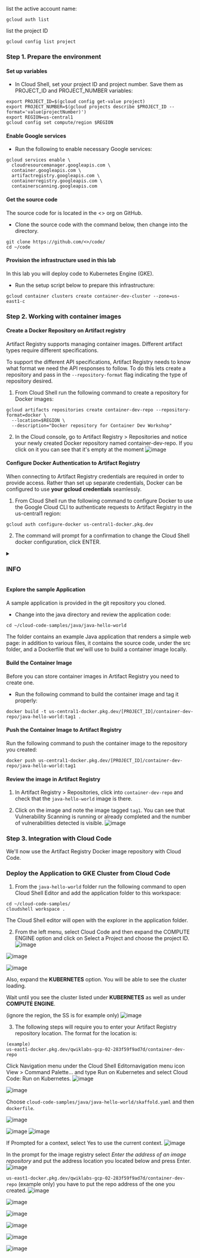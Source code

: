 list the active account name:

```
gcloud auth list
```

list the project ID

```
gcloud config list project
```

### Step 1. Prepare the environment
#### Set up variables
* In Cloud Shell, set your project ID and project number. Save them as PROJECT_ID and PROJECT_NUMBER variables:
```
export PROJECT_ID=$(gcloud config get-value project)
export PROJECT_NUMBER=$(gcloud projects describe $PROJECT_ID --format='value(projectNumber)')
export REGION=us-central1
gcloud config set compute/region $REGION
```

#### Enable Google services
* Run the following to enable necessary Google services:
```
gcloud services enable \
  cloudresourcemanager.googleapis.com \
  container.googleapis.com \
  artifactregistry.googleapis.com \
  containerregistry.googleapis.com \
  containerscanning.googleapis.com  
```

#### Get the source code
The source code for is located in the <> org on GitHub.

* Clone the source code with the command below, then change into the directory.
```
git clone https://github.com/<>/code/
cd ~/code
```
#### Provision the infrastructure used in this lab
In this lab you will deploy code to Kubernetes Engine (GKE).

* Run the setup script below to prepare this infrastructure:
```
gcloud container clusters create container-dev-cluster --zone=us-east1-c
```


### Step 2. Working with container images
#### Create a Docker Repository on Artifact registry
Artifact Registry supports managing container images. Different artifact types require different specifications.

To support the different API specifications, Artifact Registry needs to know what format we need the API responses to follow. To do this lets create a repository and pass in the `--repository-format` flag indicating the type of repository desired.

1. From Cloud Shell run the following command to create a repository for Docker images:
```
gcloud artifacts repositories create container-dev-repo --repository-format=docker \
  --location=$REGION \
  --description="Docker repository for Container Dev Workshop"

```
2. In the Cloud console, go to Artifact Registry > Repositories and notice your newly created Docker repository named container-dev-repo. If you click on it you can see that it's empty at the moment
![image](https://github.com/user-attachments/assets/59b19bfe-4db2-4561-882b-385c32d515b1)

#### Configure Docker Authentication to Artifact Registry
When connecting to Artifact Registry credentials are required in order to provide access. Rather than set up separate credentials, Docker can be configured to use **your gcloud credentials** seamlessly.

1. From Cloud Shell run the following command to configure Docker to use the Google Cloud CLI to authenticate requests to Artifact Registry in the us-central1 region:
```
gcloud auth configure-docker us-central1-docker.pkg.dev
```

2. The command will prompt for a confirmation to change the Cloud Shell docker configuration, click ENTER.

<details>
<summary><H3>INFO</H3> </summary> 

<p>The command `gcloud auth configure-docker us-central1-docker.pkg.dev` serves to configure Docker to use the Google Cloud CLI's credential helper for authentication with Google Artifact Registry. Here's a breakdown of what each part does:

* **gcloud auth:** This part of the command invokes the Google Cloud CLI's authentication features.
* **configure-docker:** This subcommand specifically focuses on configuring Docker for authentication.
* **us-central1-docker.pkg.dev:** This argument specifies the hostname of the Google Artifact Registry you want to authenticate with. In this case, it points to the registry in the `us-central1` region.

**Overall, this command sets up Docker to automatically use your logged-in Google Cloud account's credentials when pulling or pushing images to the specified Artifact Registry.** This eliminates the need to manually provide credentials each time you interact with the registry.

Here's a deeper dive into how it works:

1. **Credential Helper:** The `gcloud auth configure-docker` command configures Docker to use the `gcloud` credential helper. This helper acts as an intermediary between Docker and the Google Cloud authentication system.
2. **Active Account Credentials:** When you use Docker commands that require authentication, the credential helper checks for your active Google Cloud account session. If you're logged in with `gcloud auth login`, it retrieves your credentials from the local storage.
3. **Automatic Authentication:** The credential helper then uses your retrieved credentials to automatically authenticate with the specified Artifact Registry (us-central1-docker.pkg.dev in this case).
4. **Seamless Interaction:** This process allows Docker to seamlessly pull and push images to the registry without requiring separate login commands.

**Benefits of using `gcloud auth configure-docker`:**

- **Convenience:** Saves time by automatically authenticating with the registry.
- **Security:** Leverages existing Google Cloud credentials, reducing the need to manage separate credentials for Docker.
- **Simplicity:** Streamlines the workflow by eliminating manual login steps.

**Important Notes:**

- This command assumes you have already installed and initialized the Google Cloud CLI.
- This method relies on the active user account in your gcloud session. 
- For enhanced security, consider using service accounts with specific IAM permissions for Artifact Registry access instead of user accounts.
</p>
</details>

#### Explore the sample Application
A sample application is provided in the git repository you cloned.

* Change into the java directory and review the application code:
```
cd ~/cloud-code-samples/java/java-hello-world
```
The folder contains an example Java application that renders a simple web page: in addition to various files, it contains the source code, under the src folder, and a Dockerfile that we'will use to build a container image locally.

#### Build the Container Image
Before you can store container images in Artifact Registry you need to create one.

* Run the following command to build the container image and tag it properly:
```
docker build -t us-central1-docker.pkg.dev/[PROJECT_ID]/container-dev-repo/java-hello-world:tag1 .
```
#### Push the Container Image to Artifact Registry
Run the following command to push the container image to the repository you created:
```
docker push us-central1-docker.pkg.dev/[PROJECT_ID]/container-dev-repo/java-hello-world:tag1
```
#### Review the image in Artifact Registry
1. In Artifact Registry > Repositories, click into `container-dev-repo` and check that the `java-hello-world` image is there.

2. Click on the image and note the image tagged `tag1`. You can see that Vulnerability Scanning is running or already completed and the number of vulnerabilities detected is visible.
![image](https://github.com/user-attachments/assets/b7263098-1ed0-418b-adbf-0146cf13d5b6)

### Step 3. Integration with Cloud Code
We'll now use the Artifact Registry Docker image repository with Cloud Code.

### Deploy the Application to GKE Cluster from Cloud Code
1. From the `java-hello-world` folder run the following command to open Cloud Shell Editor and add the application folder to this workspace:
```
cd ~/cloud-code-samples/
cloudshell workspace .
```
  
The Cloud Shell editor will open with the explorer in the application folder.


2. From the left menu, select Cloud Code and then expand the COMPUTE ENGINE option and click on Select a Project and choose the project ID.
![image](https://github.com/user-attachments/assets/3c80de33-4558-453a-b331-6b87c25c1649)

![image](https://github.com/user-attachments/assets/b23e4e40-e638-47cc-b87d-e1fb0cf7cb27)

![image](https://github.com/user-attachments/assets/4538fa78-9571-4ec4-afff-5eae47fb8d7d)

Also, expand the **KUBERNETES** option. You will be able to see the cluster loading.

Wait until you see the cluster listed under **KUBERNETES** as well as under **COMPUTE ENGINE**.

(ignore the region, the SS is for example only)
![image](https://github.com/user-attachments/assets/407e7e26-7ebf-4149-8709-4197fedb5be9)

3. The following steps will require you to enter your Artifact Registry repository location. The format for the location is:
```
(example)
us-east1-docker.pkg.dev/qwiklabs-gcp-02-283f59f9ad7d/container-dev-repo  
```
Click Navigation menu under the Cloud Shell Editornavigation menu icon View > Command Palette... and type Run on Kubernetes and select Cloud Code: Run on Kubernetes.
![image](https://github.com/user-attachments/assets/0b59c110-ca35-472b-a79f-19b05f7667aa)

![image](https://github.com/user-attachments/assets/4e5512fc-4c07-4489-9384-da97fdf9e0ca)

Choose `cloud-code-samples/java/java-hello-world/skaffold.yaml` and then `dockerfile`.

![image](https://github.com/user-attachments/assets/c15de1c2-3983-49db-9e5b-7319677bb688)

![image](https://github.com/user-attachments/assets/c37935c4-56ea-41cc-8f58-e9a33919a635)
![image](https://github.com/user-attachments/assets/7ee1b3ed-8e00-41ef-a2e4-0a4e2cf836dd)

If Prompted for a context, select Yes to use the current context.
![image](https://github.com/user-attachments/assets/2ba6aad3-683f-4e00-b658-ae6ba88b9402)

In the prompt for the image registry select *Enter the address of an image repository* and put the address location you located below and press Enter.
![image](https://github.com/user-attachments/assets/43ed0353-f07e-4ef0-8f17-bfac10df4c9a)

`us-east1-docker.pkg.dev/qwiklabs-gcp-02-283f59f9ad7d/container-dev-repo` (example only) you have to put the repo address of the one you created.
![image](https://github.com/user-attachments/assets/92deebdb-f275-4585-bd5b-85c8f1e6ca95)

![image](https://github.com/user-attachments/assets/2a64e4f0-a4b3-451f-8dba-51af7f0d6283)

![image](https://github.com/user-attachments/assets/0782d1c8-e6a7-40f1-a7c2-c15712b2375a)

![image](https://github.com/user-attachments/assets/87c8e647-a585-46d7-8f22-99fef60a6345)

![image](https://github.com/user-attachments/assets/b59aec2c-ed46-48a9-bfb4-8165de9b9020)

![image](https://github.com/user-attachments/assets/8a38c8c8-8020-4883-b6bb-4c2d04b1abbf)


